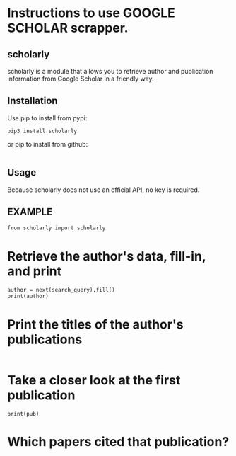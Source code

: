 # Instructions to use  GOOGLE SCHOLAR scrapper.

## scholarly

scholarly is a module that allows you to retrieve author and publication information from Google Scholar in a friendly way.

## Installation

Use pip to install from pypi:
```
pip3 install scholarly
```
or pip to install from github:

```pip3 install -U git+https://github.com/OrganicIrradiation/scholarly.git
```
## Usage

Because scholarly does not use an official API, no key is required.

## EXAMPLE

```
from scholarly import scholarly
```
# Retrieve the author's data, fill-in, and print

```search_query = scholarly.search_author('Steven A Cholewiak')
author = next(search_query).fill()
print(author)
```
# Print the titles of the author's publications

```print([pub.bib['title'] for pub in author.publications])
```

# Take a closer look at the first publication

```pub = author.publications[0].fill()
print(pub)
```

# Which papers cited that publication?

```print([citation.bib['title'] for citation in pub.citedby])
```

